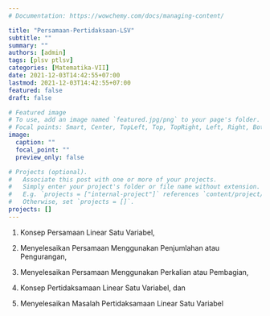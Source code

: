 ```yaml
---
# Documentation: https://wowchemy.com/docs/managing-content/

title: "Persamaan-Pertidaksaan-LSV"
subtitle: ""
summary: ""
authors: [admin]
tags: [plsv ptlsv]
categories: [Matematika-VII]
date: 2021-12-03T14:42:55+07:00
lastmod: 2021-12-03T14:42:55+07:00
featured: false
draft: false

# Featured image
# To use, add an image named `featured.jpg/png` to your page's folder.
# Focal points: Smart, Center, TopLeft, Top, TopRight, Left, Right, BottomLeft, Bottom, BottomRight.
image:
  caption: ""
  focal_point: ""
  preview_only: false

# Projects (optional).
#   Associate this post with one or more of your projects.
#   Simply enter your project's folder or file name without extension.
#   E.g. `projects = ["internal-project"]` references `content/project/deep-learning/index.md`.
#   Otherwise, set `projects = []`.
projects: []
---
```


1. Konsep Persamaan Linear Satu Variabel,

2. Menyelesaikan Persamaan Menggunakan Penjumlahan atau Pengurangan,

3. Menyelesaikan Persamaan Menggunakan Perkalian atau Pembagian,

4. Konsep Pertidaksamaan Linear Satu Variabel, dan

5. Menyelesaikan Masalah Pertidaksamaan Linear Satu Variabel